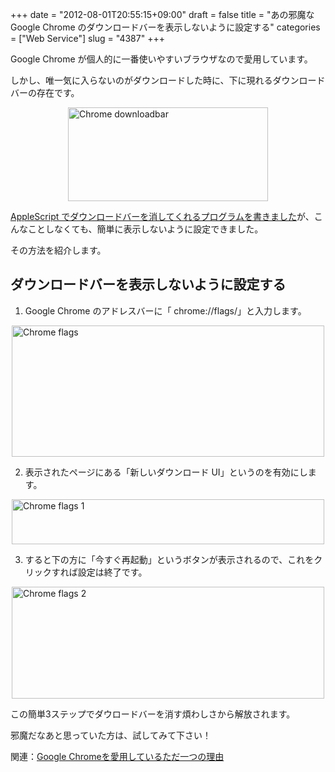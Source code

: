 +++
date = "2012-08-01T20:55:15+09:00"
draft = false
title = "あの邪魔な Google Chrome のダウンロードバーを表示しないように設定する"
categories = ["Web Service"]
slug = "4387"
+++

Google Chrome が個人的に一番使いやすいブラウザなので愛用しています。

しかし、唯一気に入らないのがダウンロードした時に、下に現れるダウンロードバーの存在です。

<img style="display:block; margin-left:auto; margin-right:auto;" src="/images/2012/02/chrome_downloadbar.png" alt="Chrome downloadbar" title="chrome_downloadbar.png" border="0" width="320" height="150" />

<a href="http://rakuishi.com/mac/2530/" target="_blank">AppleScript でダウンロードバーを消してくれるプログラムを書きました</a>が、こんなことしなくても、簡単に表示しないように設定できました。

その方法を紹介します。

<h2>ダウンロードバーを表示しないように設定する</h2>

1. Google Chrome のアドレスバーに「 chrome://flags/」と入力します。

<img style="display:block; margin-left:auto; margin-right:auto;" src="/images/2012/08/chrome___flags.png" alt="Chrome flags" title="chrome___flags.png" border="0" width="500" height="210" />

2. 表示されたページにある「新しいダウンロード UI」というのを有効にします。

<img style="display:block; margin-left:auto; margin-right:auto;" src="/images/2012/08/chrome___flags-1.png" alt="Chrome flags 1" title="chrome___flags-1.png" border="0" width="500" height="72" />

3. すると下の方に「今すぐ再起動」というボタンが表示されるので、これをクリックすれば設定は終了です。

<img style="display:block; margin-left:auto; margin-right:auto;" src="/images/2012/08/chrome___flags-2.png" alt="Chrome flags 2" title="chrome___flags-2.png" border="0" width="500" height="179" />

この簡単3ステップでダウロードバーを消す煩わしさから解放されます。

邪魔だなあと思っていた方は、試してみて下さい！

関連：<a href="http://rakuishi.com/web/1769/" target="_blank">Google Chromeを愛用しているただ一つの理由</a>
